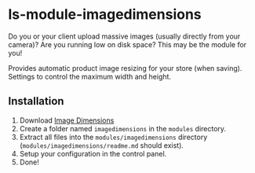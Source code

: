 # ls-module-imagedimensions
Do you or your client upload massive images (usually directly from your camera)? Are you running low on disk space? This may be the module for you!

Provides automatic product image resizing for your store (when saving). Settings to control the maximum width and height.

## Installation
1. Download [Image Dimensions](https://github.com/limewheel/ls-module-imagedimensions/zipball/master)
1. Create a folder named `imagedimensions` in the `modules` directory.
1. Extract all files into the `modules/imagedimensions` directory (`modules/imagedimensions/readme.md` should exist).
1. Setup your configuration in the control panel.
1. Done!